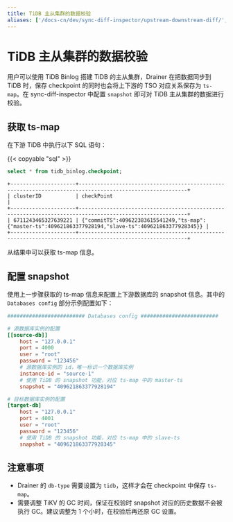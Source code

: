 ```yaml
---
title: TiDB 主从集群的数据校验
aliases: ['/docs-cn/dev/sync-diff-inspector/upstream-downstream-diff/','/docs-cn/dev/reference/tools/sync-diff-inspector/tidb-diff/']
---
```


# TiDB 主从集群的数据校验

用户可以使用 TiDB Binlog 搭建 TiDB 的主从集群，Drainer 在把数据同步到 TiDB 时，保存 checkpoint 的同时也会将上下游的 TSO 对应关系保存为 `ts-map`。在 sync-diff-inspector 中配置 `snapshot` 即可对 TiDB 主从集群的数据进行校验。

## 获取 ts-map

在下游 TiDB 中执行以下 SQL 语句：

{{< copyable "sql" >}}

```sql
select * from tidb_binlog.checkpoint;
```

```
+---------------------+---------------------------------------------------------------------------------------------------------+
| clusterID           | checkPoint                                                                                              |
+---------------------+---------------------------------------------------------------------------------------------------------+
| 6711243465327639221 | {"commitTS":409622383615541249,"ts-map":{"master-ts":409621863377928194,"slave-ts":409621863377928345}} |
+---------------------+---------------------------------------------------------------------------------------------------------+
```

从结果中可以获取 ts-map 信息。

## 配置 snapshot

使用上一步骤获取的 ts-map 信息来配置上下游数据库的 snapshot 信息。其中的 `Databases config` 部分示例配置如下：

```toml
######################### Databases config #########################

# 源数据库实例的配置
[[source-db]]
    host = "127.0.0.1"
    port = 4000
    user = "root"
    password = "123456"
    # 源数据库实例的 id，唯一标识一个数据库实例
    instance-id = "source-1"
    # 使用 TiDB 的 snapshot 功能，对应 ts-map 中的 master-ts
    snapshot = "409621863377928194"

# 目标数据库实例的配置
[target-db]
    host = "127.0.0.1"
    port = 4001
    user = "root"
    password = "123456"
    # 使用 TiDB 的 snapshot 功能，对应 ts-map 中的 slave-ts
    snapshot = "409621863377928345"
```

## 注意事项

- Drainer 的 `db-type` 需要设置为 `tidb`，这样才会在 checkpoint 中保存 `ts-map`。
- 需要调整 TiKV 的 GC 时间，保证在校验时 snapshot 对应的历史数据不会被执行 GC。建议调整为 1 个小时，在校验后再还原 GC 设置。

